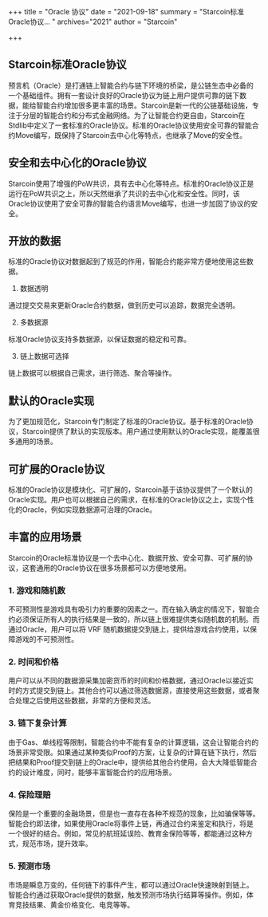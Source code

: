 +++
title = "Oracle 协议"
date = "2021-09-18"
summary = "Starcoin标准Oracle协议... "
archives="2021"
author = "Starcoin"

+++

## Starcoin标准Oracle协议

预言机（Oracle）是打通链上智能合约与链下环境的桥梁，是公链生态中必备的一个基础组件。拥有一套设计良好的Oracle协议为链上用户提供可靠的链下数据，能给智能合约增加很多更丰富的场景。Starcoin是新一代的公链基础设施，专注于分层的智能合约和分布式金融网络。为了让智能合约更自由，Starcoin在Stdlib中定义了一套标准的Oracle协议。标准的Oracle协议使用安全可靠的智能合约Move编写，既保持了Starcoin去中心化等特点，也继承了Move的安全性。



## 安全和去中心化的Oracle协议

Starcoin使用了增强的PoW共识，具有去中心化等特点。标准的Oracle协议正是运行在PoW共识之上，所以天然继承了共识的去中心化和安全性。同时，该Oracle协议使用了安全可靠的智能合约语言Move编写，也进一步加固了协议的安全。



## 开放的数据

标准的Oracle协议对数据起到了规范的作用，智能合约能非常方便地使用这些数据。

1. 数据透明

通过提交交易来更新Oracle合约数据，做到历史可以追踪，数据完全透明。

2. 多数据源

标准Oracle协议支持多数据源，以保证数据的稳定和可靠。

3. 链上数据可选择

链上数据可以根据自己需求，进行筛选、聚合等操作。



## 默认的Oracle实现

为了更加规范化，Starcoin专门制定了标准的Oracle协议。基于标准的Oracle协议，Starcoin提供了默认的实现版本。用户通过使用默认的Oracle实现，能覆盖很多通用的场景。



## 可扩展的Oracle协议

标准的Oracle协议是模块化、可扩展的，Starcoin基于该协议提供了一个默认的Oracle实现。用户也可以根据自己的需求，在标准的Oracle协议之上，实现个性化的Oracle，例如实现数据源可治理的Oracle。



## 丰富的应用场景

Starcoin的Oracle标准协议是一个去中心化、数据开放、安全可靠、可扩展的协议，这套通用的Oracle协议在很多场景都可以方便地使用。

### 1. 游戏和随机数

不可预测性是游戏具有吸引力的重要的因素之一。而在输入确定的情况下，智能合约必须保证所有人的执行结果是一致的，所以链上很难提供类似随机数的机制。而通过Oracle，用户可以将 VRF 随机数据提交到链上，提供给游戏合约使用，以保障游戏的不可预测性。

### 2. 时间和价格

用户可以从不同的数据源采集加密货币的时间和价格数据，通过Oracle以接近实时的方式提交到链上。其他合约可以通过筛选数据源，直接使用这些数据，或者聚合处理之后使用这些数据，非常的方便和灵活。

### 3. 链下复杂计算

由于Gas、单线程等限制，智能合约中不能有复杂的计算逻辑，这会让智能合约的场景非常受限。如果通过某种类似Proof的方案，让复杂的计算在链下执行，然后把结果和Proof提交到链上的Oracle中，提供给其他合约使用，会大大降低智能合约的设计难度，同时，能够丰富智能合约的应用场景。

### 4. 保险理赔

保险是一个重要的金融场景，但是也一直存在各种不规范的现象，比如骗保等等。智能合约即法律，如果使用Oracle将事件上链，再通过合约来鉴定和执行，将是一个很好的结合。例如，常见的航班延误险、教育金保险等等，都能通过这种方式，规范市场，提升效率。

### 5. 预测市场

市场是瞬息万变的，任何链下的事件产生，都可以通过Oracle快速映射到链上。智能合约通过获取Oracle提供的数据，触发预测市场执行结算等操作。例如，体育竞技结果、黄金价格变化、电竞等等。